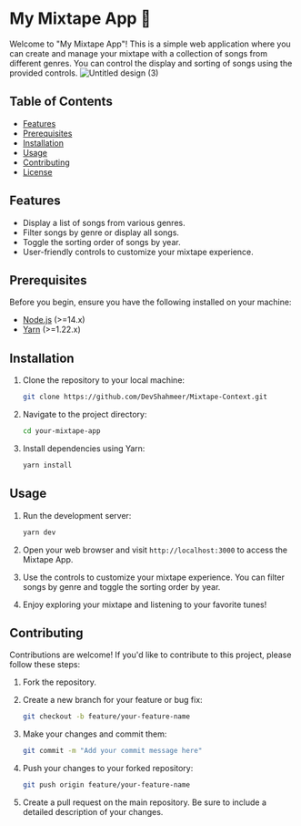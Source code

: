 
# My Mixtape App 🎵

Welcome to "My Mixtape App"! This is a simple web application where you can create and manage your mixtape with a collection of songs from different genres. You can control the display and sorting of songs using the provided controls.
![Untitled design (3)](https://github.com/DevShahmeer/Mixtape-Context/assets/108333592/d0928318-840c-48fd-9f82-9f2ea83ba8ac)
## Table of Contents

- [Features](#features)
- [Prerequisites](#prerequisites)
- [Installation](#installation)
- [Usage](#usage)
- [Contributing](#contributing)
- [License](#license)


## Features

- Display a list of songs from various genres.
- Filter songs by genre or display all songs.
- Toggle the sorting order of songs by year.
- User-friendly controls to customize your mixtape experience.

## Prerequisites

Before you begin, ensure you have the following installed on your machine:

- [Node.js](https://nodejs.org) (>=14.x)
- [Yarn](https://yarnpkg.com) (>=1.22.x)

## Installation

1. Clone the repository to your local machine:

   ```sh
   git clone https://github.com/DevShahmeer/Mixtape-Context.git
   ```

2. Navigate to the project directory:

   ```sh
   cd your-mixtape-app
   ```

3. Install dependencies using Yarn:

   ```sh
   yarn install
   ```

## Usage

1. Run the development server:

   ```sh
   yarn dev
   ```

2. Open your web browser and visit `http://localhost:3000` to access the Mixtape App.

3. Use the controls to customize your mixtape experience. You can filter songs by genre and toggle the sorting order by year.

4. Enjoy exploring your mixtape and listening to your favorite tunes!

## Contributing

Contributions are welcome! If you'd like to contribute to this project, please follow these steps:

1. Fork the repository.

2. Create a new branch for your feature or bug fix:

   ```sh
   git checkout -b feature/your-feature-name
   ```

3. Make your changes and commit them:

   ```sh
   git commit -m "Add your commit message here"
   ```

4. Push your changes to your forked repository:

   ```sh
   git push origin feature/your-feature-name
   ```

5. Create a pull request on the main repository. Be sure to include a detailed description of your changes.

